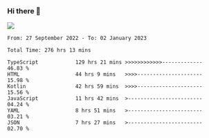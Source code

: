 ### Hi there 👋

<!--<a href="https://github.com/search?o=desc&q=author%3Abushiyi&s=committer-date&type=Commits">-->
<!--    <img align="center" height = "178" src="https://github-readme-stats.vercel.app/api?username=bushiyi&count_private=true&show_icons=true&theme=noctis_minimus&hide=contribs&include_all_commits=true" />-->
<!--</a>-->
<!--<a href="https://github.com/bushiyi?tab=repositories">-->
<!--    <img align="center" height = "178" src="https://github-readme-stats.vercel.app/api/top-langs/?username=bushiyi&count_private=true&theme=noctis_minimus" />-->
<!--</a>-->
 
<!-- [![Ashutosh's github activity graph](https://activity-graph.herokuapp.com/graph?username=bushiyi&theme=react&bg_color=1B2932&point=698B69&line=698B69)](https://github.com/ashutosh00710/github-readme-activity-graph)
 -->


![](https://raw.githubusercontent.com/bushiyi/bushiyi/master/assets/github-contribution-grid-snake.svg)

<!--START_SECTION:waka-->

```text
From: 27 September 2022 - To: 02 January 2023

Total Time: 276 hrs 13 mins

TypeScript            129 hrs 21 mins >>>>>>>>>>>>-------------   46.83 %
HTML                  44 hrs 9 mins   >>>>---------------------   15.98 %
Kotlin                42 hrs 59 mins  >>>>---------------------   15.56 %
JavaScript            11 hrs 42 mins  >------------------------   04.24 %
YAML                  8 hrs 51 mins   >------------------------   03.21 %
JSON                  7 hrs 27 mins   >------------------------   02.70 %
```

<!--END_SECTION:waka-->

